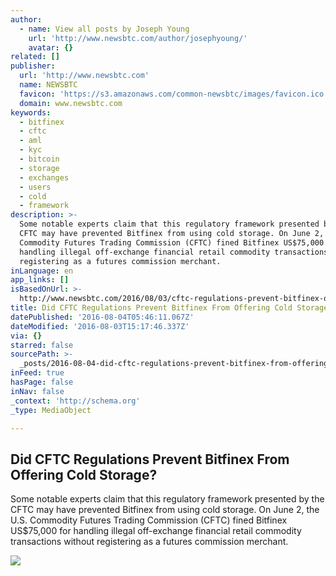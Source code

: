 ```yaml
---
author:
  - name: View all posts by Joseph Young
    url: 'http://www.newsbtc.com/author/josephyoung/'
    avatar: {}
related: []
publisher:
  url: 'http://www.newsbtc.com'
  name: NEWSBTC
  favicon: 'https://s3.amazonaws.com/common-newsbtc/images/favicon.ico'
  domain: www.newsbtc.com
keywords:
  - bitfinex
  - cftc
  - aml
  - kyc
  - bitcoin
  - storage
  - exchanges
  - users
  - cold
  - framework
description: >-
  Some notable experts claim that this regulatory framework presented by the
  CFTC may have prevented Bitfinex from using cold storage. On June 2, the U.S.
  Commodity Futures Trading Commission (CFTC) fined Bitfinex US$75,000 for
  handling illegal off-exchange financial retail commodity transactions without
  registering as a futures commission merchant.
inLanguage: en
app_links: []
isBasedOnUrl: >-
  http://www.newsbtc.com/2016/08/03/cftc-regulations-prevent-bitfinex-offering-cold-storage/
title: Did CFTC Regulations Prevent Bitfinex From Offering Cold Storage?
datePublished: '2016-08-04T05:46:11.067Z'
dateModified: '2016-08-03T15:17:46.337Z'
via: {}
starred: false
sourcePath: >-
  _posts/2016-08-04-did-cftc-regulations-prevent-bitfinex-from-offering-cold-sto.md
inFeed: true
hasPage: false
inNav: false
_context: 'http://schema.org'
_type: MediaObject

---
```

<article style=""><h1>Did CFTC Regulations Prevent Bitfinex From Offering Cold Storage?</h1><p>Some notable experts claim that this regulatory framework presented by the CFTC may have prevented Bitfinex from using cold storage. On June 2, the U.S. Commodity Futures Trading Commission (CFTC) fined Bitfinex US$75,000 for handling illegal off-exchange financial retail commodity transactions without registering as a futures commission merchant.</p><img src="http://s3.amazonaws.com/main-newsbtc-images/2016/08/03155227/o-BITCOIN-facebook1.jpg" /></article>